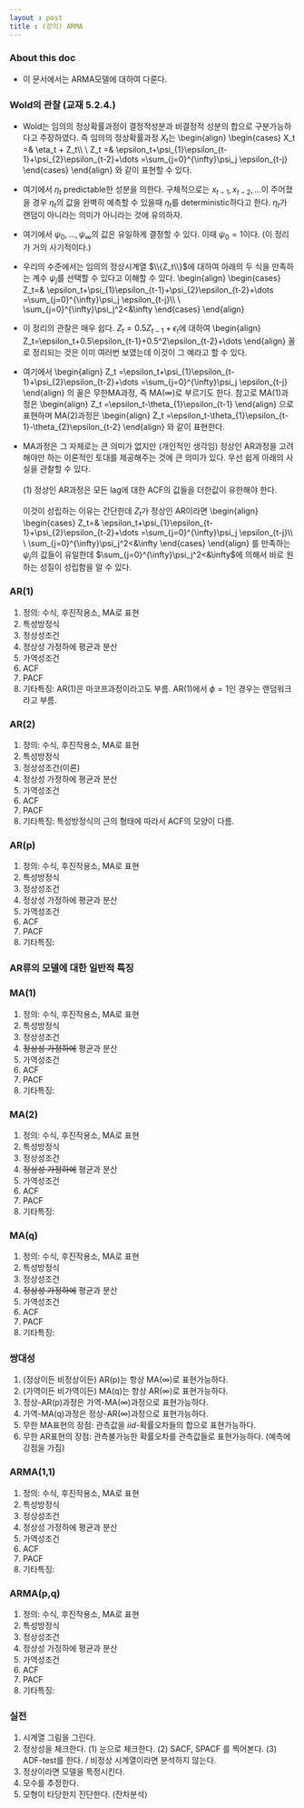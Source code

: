 ```yaml
---
layout : post 
title : (강의) ARMA 
---
```


### About this doc 

- 이 문서에서는 ARMA모델에 대하여 다룬다. 

### Wold의 관찰 (교재 5.2.4.)
- Wold는 임의의 정상확률과정이 결정적성분과 비결정적 성분의 합으로 구분가능하다고 주장하였다. 즉 임의의 정상확률과정 $X_t$는 
\begin{align}
\begin{cases}
X_t =& \eta_t + Z_t\\\\ \\
Z_t =& \epsilon_t+\psi_{1}\epsilon_{t-1}+\psi_{2}\epsilon_{t-2}+\dots =\sum_{j=0}^{\infty}\psi_j \epsilon_{t-j}
\end{cases}
\end{align}
와 같이 표현할 수 있다. 

- 여기에서 $\eta_t$ predictable한 성분을 의한다. 구체적으로는 $x_{t-1},x_{t-2},\dots$이 주어졌을 경우 $\eta_t$의 값을 완벽히 예측할 수 있을때 $\eta_t$를 deterministic하다고 한다. $\eta_t$가 랜덤이 아니라는 의미가 아니라는 것에 유의하자. 

- 여기에서 $\psi_0,\dots,\psi_{\infty}$의 값은 유일하게 결정할 수 있다. 이때 $\psi_0=1$이다. (이 정리가 거의 사기적이다.)

- 우리의 수준에서는 임의의 정상시계열 $\\{Z_t\\}$에 대하여 아래의 두 식을 만족하는 계수 $\psi_j$를 선택할 수 있다고 이해할 수 있다. 
\begin{align}
\begin{cases}
Z_t=& \epsilon_t+\psi_{1}\epsilon_{t-1}+\psi_{2}\epsilon_{t-2}+\dots =\sum_{j=0}^{\infty}\psi_j \epsilon_{t-j}\\\\ \\
\sum_{j=0}^{\infty}\psi_j^2<&\infty
\end{cases}
\end{align}

- 이 정리의 관찰은 매우 쉽다. $Z_t=0.5Z_{t-1}+\epsilon_t$에 대하여 
\begin{align}
Z_t=\epsilon_t+0.5\epsilon_{t-1}+0.5^2\epsilon_{t-2}+\dots 
\end{align}
꼴로 정리되는 것은 이미 여러번 보였는데 이것이 그 예라고 할 수 있다. 

- 여기에서 
\begin{align}
Z_t =\epsilon_t+\psi_{1}\epsilon_{t-1}+\psi_{2}\epsilon_{t-2}+\dots =\sum_{j=0}^{\infty}\psi_j \epsilon_{t-j}
\end{align}
의 꼴은 무한MA과정, 즉 MA($\infty$)로 부르기도 한다. 참고로 MA(1)과정은 
\begin{align}
Z_t =\epsilon_t-\theta_{1}\epsilon_{t-1}
\end{align}
으로 표현하며 MA(2)과정은 
\begin{align}
Z_t =\epsilon_t-\theta_{1}\epsilon_{t-1}-\theta_{2}\epsilon_{t-2}
\end{align}
와 같이 표현한다. 

- MA과정은 그 자체로는 큰 의미가 없지만 (개인적인 생각임) 정상인 AR과정을 고려해야만 하는 이론적인 토대를 제공해주는 것에 큰 의미가 있다. 우선 쉽게 아래의 사실을 관찰할 수 있다.  <br/><br/>
(1) 정상인 AR과정은 모든 lag에 대한 ACF의 값들을 더한값이 유한해야 한다. <br/><br/>
이것이 성립하는 이유는 간단한데 $Z_t$가 정상인 AR이라면 
\begin{align}
\begin{cases}
Z_t=& \epsilon_t+\psi_{1}\epsilon_{t-1}+\psi_{2}\epsilon_{t-2}+\dots =\sum_{j=0}^{\infty}\psi_j \epsilon_{t-j}\\\\ \\
\sum_{j=0}^{\infty}\psi_j^2<&\infty
\end{cases}
\end{align}
를 만족하는 $\psi_j$의 값들이 유일한데 $\sum_{j=0}^{\infty}\psi_j^2<&\infty$에 의해서 바로 원하는 성질이 성립함을 알 수 있다. 





### AR(1) 
1. 정의: 수식, 후진작용소, MA로 표현 
2. 특성방정식 
3. 정상성조건 
4. 정상성 가정하에 평균과 분산 
5. 가역성조건 
6. ACF
7. PACF 
8. 기타특징: AR(1)은 마코프과정이라고도 부름. AR(1)에서 $\phi=1$인 경우는 랜덤워크라고 부름. 

### AR(2)
1. 정의: 수식, 후진작용소, MA로 표현 
2. 특성방정식 
3. 정상성조건(이론)
4. 정상성 가정하에 평균과 분산 
5. 가역성조건 
6. ACF
7. PACF
8. 기타특징: 특성방정식의 근의 형태에 따라서 ACF의 모양이 다름. 

### AR(p)
1. 정의: 수식, 후진작용소, MA로 표현 
2. 특성방정식 
3. 정상성조건 
4. 정상성 가정하에 평균과 분산 
5. 가역성조건 
6. ACF
7. PACF 
8. 기타특징: 

### AR류의 모델에 대한 일반적 특징 


### MA(1)
1. 정의: 수식, 후진작용소, MA로 표현 
2. 특성방정식 
3. 정상성조건 
4. ~~정상성 가정하에~~ 평균과 분산 
5. 가역성조건 
6. ACF
7. PACF 
8. 기타특징: 

### MA(2)
1. 정의: 수식, 후진작용소, MA로 표현 
2. 특성방정식 
3. 정상성조건 
4. ~~정상성 가정하에~~ 평균과 분산 
5. 가역성조건 
6. ACF
7. PACF 
8. 기타특징: 

### MA(q)
1. 정의: 수식, 후진작용소, MA로 표현 
2. 특성방정식 
3. 정상성조건 
4. ~~정상성 가정하에~~ 평균과 분산 
5. 가역성조건 
6. ACF
7. PACF 
8. 기타특징: 

### 쌍대성 
1. (정상이든 비정상이든) AR(p)는 항상 MA($\infty$)로 표현가능하다. 
2. (가역이든 비가역이든) MA(q)는 항상 AR($\infty$)로 표현가능하다. 
3. 정상-AR(p)과정은 가역-MA($\infty$)과정으로 표현가능하다. 
4. 가역-MA(q)과정은 정상-AR($\infty$)과정으로 표현가능하다. 
5. 무한 MA표현의 장점: 관측값을 $iid$-확률오차들의 합으로 표현가능하다. 
6. 무한 AR표현의 장점: 관측불가능한 확률오차를 관측값들로 표현가능하다. (예측에 강점을 가짐)

### ARMA(1,1)
1. 정의: 수식, 후진작용소, MA로 표현 
2. 특성방정식 
3. 정상성조건 
4. 정상성 가정하에 평균과 분산 
5. 가역성조건 
6. ACF
7. PACF 
8. 기타특징: 

### ARMA(p,q)
1. 정의: 수식, 후진작용소, MA로 표현 
2. 특성방정식 
3. 정상성조건 
4. 정상성 가정하에 평균과 분산 
5. 가역성조건 
6. ACF
7. PACF 
8. 기타특징: 

### 실전 
1. 시계열 그림을 그린다. 
2. 정상성을 체크한다. (1) 눈으로 체크한다. (2) SACF, SPACF 를 찍어본다. (3) ADF-test를 한다. / 비정상 시계열이라면 분석하지 않는다. 
3. 정상이라면 모델을 특정시킨다. 
4. 모수를 추정한다. 
5. 모형이 타당한지 진단한다. (잔차분석)

